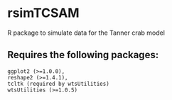 # rsimTCSAM
R package to simulate data for the Tanner crab model

## Requires the following packages:
    ggplot2 (>=1.0.0),
    reshape2 (>=1.4.1),
    tcltk (required by wtsUtilities)
    wtsUtilities (>=1.0.5)

